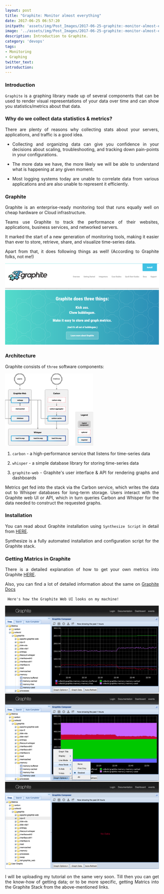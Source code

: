 ```yaml
---
layout: post
title: "Graphite: Monitor almost everything"
date: 2017-06-25 06:57:20
initpath: 'assets/img/Post_Images/2017-06-25-graphite:-monitor-almost-everything/1.png'
image: '../assets/img/Post_Images/2017-06-25-graphite:-monitor-almost-everything/1.png'
description: Introduction to Graphite.
category: 'devops'
tags:
- Monitoring
- Graphing
twitter_text:
introduction:
---
```

### Introduction

<p align="justify"><code>Graphite</code> is a graphing library made up of several components that can be used to render visual representations of your data over time and can show you statistics/metrics about that data.</p>

### Why do we collect data statistics & metrics?

<p align="justify">There are plenty of reasons why collecting stats about your servers, applications, and traffic is a good idea.</p>

<ul>
<li><p align="justify">Collecting and organizing data can give you confidence in your decisions about scaling, troubleshooting, and tracking down pain-points in your configurations. </p></li>

<li><p align="justify">The more data we have, the more likely we will be able to understand what is happening at any given moment. </p></li>

<li><p align="justify">
Most logging systems today are unable to correlate data from various applications and are also unable to represent it efficiently. </p></li>
</ul>

### Graphite

<p align="justify">Graphite is an enterprise-ready monitoring tool that runs equally well on cheap hardware or Cloud infrastructure.</p>

<p align="justify">Teams use Graphite to track the performance of their websites, applications, business services, and networked servers.</p>

<p align="justify">It marked the start of a new generation of monitoring tools, making it easier than ever to store, retrieve, share, and visualize time-series data.</p>

<p align="justify">Apart from that, it does following things as well! (According to Graphite folks, not me!)</p>

![placeholder](../assets/img/Post_Images/2017-06-25-graphite:-monitor-almost-everything/2.png "Graphite")

### Architecture 

Graphite consists of `three` software components:

![placeholder](../assets/img/Post_Images/2017-06-25-graphite:-monitor-almost-everything/3.png "Graphite") 

<ol type="1">
<li><p align="justify">
<code>carbon</code> - a high-performance service that listens for time-series data</p></li>

<li><p align="justify">
<code>whisper</code> - a simple database library for storing time-series data</p></li>

<li><p align="justify">
<code>graphite-web</code> - Graphite's user interface & API for rendering graphs and dashboards</p></li>
</ol>

<p align="justify">Metrics get fed into the stack via the Carbon service, which writes the data out to Whisper databases for long-term storage. Users interact with the Graphite web UI or API, which in turn queries Carbon and Whisper for the data needed to construct the requested graphs.</p>

### Installation

<p align="justify">You can read about Graphite installation using <code>Synthesize Script</code> in detail from <a href="http://graphiteapp.org/quick-start-guides/synthesize.html">HERE</a>.</p>

<p align="justify">Synthesize is a fully automated installation and configuration script for the Graphite stack.</p>

### Getting Matrics in Graphite

<p align="justify">There is a detailed explanation of how to get your own metrics into Graphite <a href="http://graphiteapp.org/quick-start-guides/feeding-metrics.html">HERE</a>.</p>

<p align="justify">Also, you can find a lot of detailed information about the same on <a href="http://graphite.readthedocs.io/en/latest/overview.html">Graphite Docs</a></p>

 
`Here's how the Graphite Web UI looks on my machine!`

![placeholder](../assets/img/Post_Images/2017-06-25-graphite:-monitor-almost-everything/4.png "Graphite")
![placeholder](../assets/img/Post_Images/2017-06-25-graphite:-monitor-almost-everything/5.png "Graphite")
![placeholder](../assets/img/Post_Images/2017-06-25-graphite:-monitor-almost-everything/6.png "Graphite")


<p align="justify">I will be uploading my tutorial on the same very soon. Till then you can get the know-how of getting data; or to be more specific, getting Matrics into the Graphite Stack from the above-mentioned links.</p>